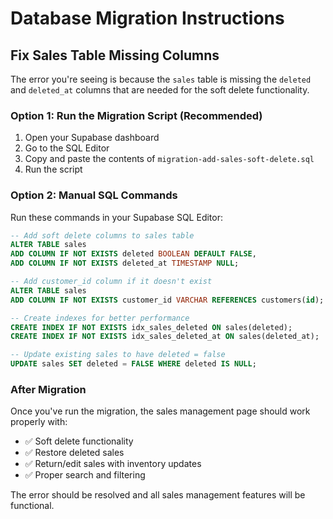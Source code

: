 # Database Migration Instructions

## Fix Sales Table Missing Columns

The error you're seeing is because the `sales` table is missing the `deleted` and `deleted_at` columns that are needed for the soft delete functionality.

### Option 1: Run the Migration Script (Recommended)

1. Open your Supabase dashboard
2. Go to the SQL Editor
3. Copy and paste the contents of `migration-add-sales-soft-delete.sql`
4. Run the script

### Option 2: Manual SQL Commands

Run these commands in your Supabase SQL Editor:

```sql
-- Add soft delete columns to sales table
ALTER TABLE sales 
ADD COLUMN IF NOT EXISTS deleted BOOLEAN DEFAULT FALSE,
ADD COLUMN IF NOT EXISTS deleted_at TIMESTAMP NULL;

-- Add customer_id column if it doesn't exist
ALTER TABLE sales 
ADD COLUMN IF NOT EXISTS customer_id VARCHAR REFERENCES customers(id);

-- Create indexes for better performance
CREATE INDEX IF NOT EXISTS idx_sales_deleted ON sales(deleted);
CREATE INDEX IF NOT EXISTS idx_sales_deleted_at ON sales(deleted_at);

-- Update existing sales to have deleted = false
UPDATE sales SET deleted = FALSE WHERE deleted IS NULL;
```

### After Migration

Once you've run the migration, the sales management page should work properly with:
- ✅ Soft delete functionality
- ✅ Restore deleted sales
- ✅ Return/edit sales with inventory updates
- ✅ Proper search and filtering

The error should be resolved and all sales management features will be functional.

